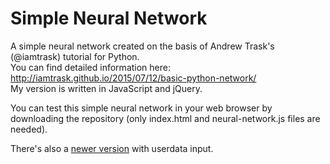 # Simple Neural Network
A simple neural network created on the basis of Andrew Trask's (@iamtrask) tutorial for Python.  
You can find detailed information here: http://iamtrask.github.io/2015/07/12/basic-python-network/  
My version is written in JavaScript and jQuery.

You can test this simple neural network in your web browser by downloading the repository (only index.html and neural-network.js files are needed). 

There's also a [newer version](https://github.com/milan5599/simple-neural-network/tree/version-with-user-input) with userdata input.
